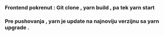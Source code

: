 ### Frontend pokrenut : Git clone  , yarn build , pa tek yarn start

### Pre pushovanja , yarn je update na najnoviju verzijnu sa yarn upgrade . 

###

